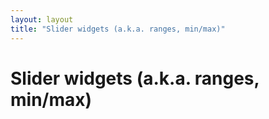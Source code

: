 ```yaml
---
layout: layout
title: "Slider widgets (a.k.a. ranges, min/max)"
---
```


# Slider widgets (a.k.a. ranges, min/max)

